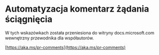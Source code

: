 # <a name="pull-request-comment-automation"></a>Automatyzacja komentarz żądania ściągnięcia

W tych wskazówkach została przeniesiona do witryny docs.microsoft.com wewnętrzny przewodnika dla współautorów.

[https://aka.ms/pr-comments](https://aka.ms/pr-comments)
